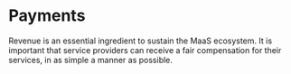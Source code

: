# Payments

Revenue is an essential ingredient to sustain the MaaS ecosystem. It is important that service providers can receive a fair compensation for their services, in as simple a manner as possible.



